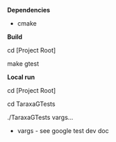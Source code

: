 **Dependencies**

- cmake

**Build**

cd [Project Root]

make gtest

**Local run**

cd [Project Root]

cd TaraxaGTests

./TaraxaGTests vargs...

- vargs - see google test dev doc